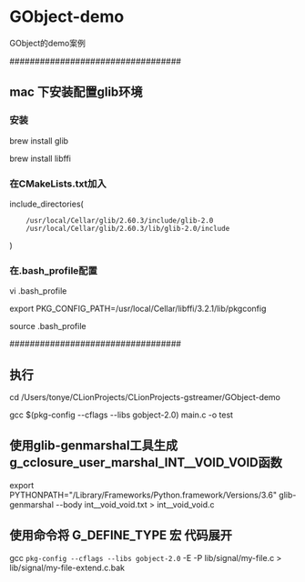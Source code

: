 # GObject-demo
GObject的demo案例

##################################
## mac 下安装配置glib环境
### 安装
brew install glib

brew install libffi

### 在CMakeLists.txt加入
include_directories(

        /usr/local/Cellar/glib/2.60.3/include/glib-2.0
        /usr/local/Cellar/glib/2.60.3/lib/glib-2.0/include
)

### 在.bash_profile配置
vi .bash_profile

export PKG_CONFIG_PATH=/usr/local/Cellar/libffi/3.2.1/lib/pkgconfig

source .bash_profile

##################################

## 执行
cd /Users/tonye/CLionProjects/CLionProjects-gstreamer/GObject-demo

gcc $(pkg-config --cflags --libs gobject-2.0)  main.c -o test

## 使用glib-genmarshal工具生成g_cclosure_user_marshal_INT__VOID_VOID函数

export PYTHONPATH="/Library/Frameworks/Python.framework/Versions/3.6"
glib-genmarshal --body int__void_void.txt > int__void_void.c

## 使用命令将 G_DEFINE_TYPE 宏 代码展开
gcc `pkg-config --cflags --libs gobject-2.0` -E -P lib/signal/my-file.c > lib/signal/my-file-extend.c.bak